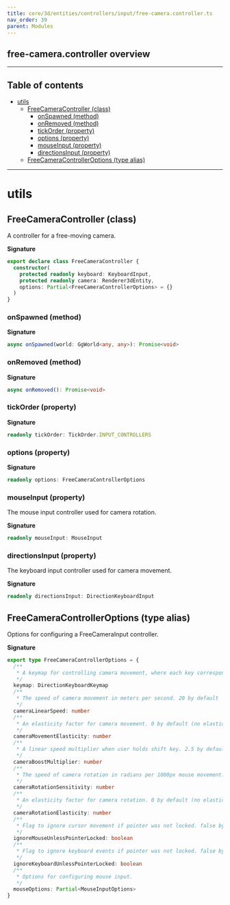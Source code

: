 ```yaml
---
title: core/3d/entities/controllers/input/free-camera.controller.ts
nav_order: 39
parent: Modules
---
```


## free-camera.controller overview

---

<h2 class="text-delta">Table of contents</h2>

- [utils](#utils)
  - [FreeCameraController (class)](#freecameracontroller-class)
    - [onSpawned (method)](#onspawned-method)
    - [onRemoved (method)](#onremoved-method)
    - [tickOrder (property)](#tickorder-property)
    - [options (property)](#options-property)
    - [mouseInput (property)](#mouseinput-property)
    - [directionsInput (property)](#directionsinput-property)
  - [FreeCameraControllerOptions (type alias)](#freecameracontrolleroptions-type-alias)

---

# utils

## FreeCameraController (class)

A controller for a free-moving camera.

**Signature**

```ts
export declare class FreeCameraController {
  constructor(
    protected readonly keyboard: KeyboardInput,
    protected readonly camera: Renderer3dEntity,
    options: Partial<FreeCameraControllerOptions> = {}
  )
}
```

### onSpawned (method)

**Signature**

```ts
async onSpawned(world: GgWorld<any, any>): Promise<void>
```

### onRemoved (method)

**Signature**

```ts
async onRemoved(): Promise<void>
```

### tickOrder (property)

**Signature**

```ts
readonly tickOrder: TickOrder.INPUT_CONTROLLERS
```

### options (property)

**Signature**

```ts
readonly options: FreeCameraControllerOptions
```

### mouseInput (property)

The mouse input controller used for camera rotation.

**Signature**

```ts
readonly mouseInput: MouseInput
```

### directionsInput (property)

The keyboard input controller used for camera movement.

**Signature**

```ts
readonly directionsInput: DirectionKeyboardInput
```

## FreeCameraControllerOptions (type alias)

Options for configuring a FreeCameraInput controller.

**Signature**

```ts
export type FreeCameraControllerOptions = {
  /**
   * A keymap for controlling camera movement, where each key corresponds to a movement direction. 'wasd' by default
   */
  keymap: DirectionKeyboardKeymap
  /**
   * The speed of camera movement in meters per second. 20 by default
   */
  cameraLinearSpeed: number
  /**
   * An elasticity factor for camera movement. 0 by default (no elastic motion)
   */
  cameraMovementElasticity: number
  /**
   * A linear speed multiplier when user holds shift key. 2.5 by default
   */
  cameraBoostMultiplier: number
  /**
   * The speed of camera rotation in radians per 1000px mouse movement. 1 by default
   */
  cameraRotationSensitivity: number
  /**
   * An elasticity factor for camera rotation. 0 by default (no elastic motion)
   */
  cameraRotationElasticity: number
  /**
   * Flag to ignore cursor movement if pointer was not locked. false by default
   */
  ignoreMouseUnlessPointerLocked: boolean
  /**
   * Flag to ignore keyboard events if pointer was not locked. false by default
   */
  ignoreKeyboardUnlessPointerLocked: boolean
  /**
   * Options for configuring mouse input.
   */
  mouseOptions: Partial<MouseInputOptions>
}
```
